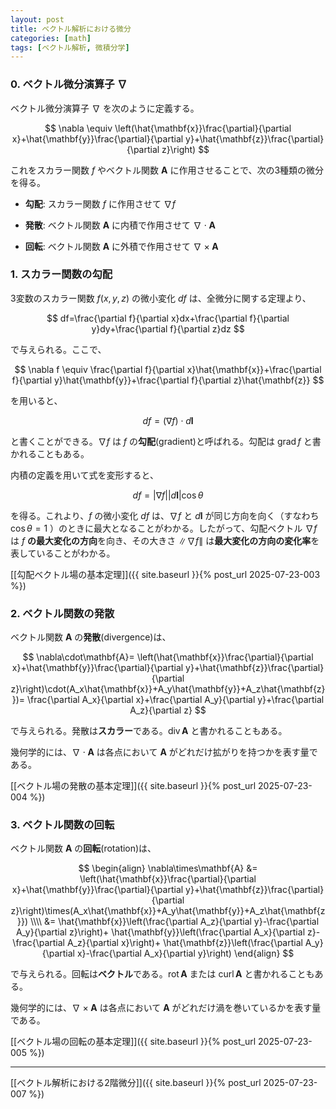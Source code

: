 ```yaml
---
layout: post
title: ベクトル解析における微分
categories: [math]
tags: [ベクトル解析, 微積分学]
---
```


### 0. ベクトル微分演算子 $\nabla$
ベクトル微分演算子 $\nabla$ を次のように定義する。

$$
\nabla \equiv
\left(\hat{\mathbf{x}}\frac{\partial}{\partial x}+\hat{\mathbf{y}}\frac{\partial}{\partial y}+\hat{\mathbf{z}}\frac{\partial}{\partial z}\right)
$$

これをスカラー関数 $f$ やベクトル関数 $\mathbf{A}$ に作用させることで、次の3種類の微分を得る。

- **勾配**: スカラー関数 $f$ に作用させて $\nabla f$

- **発散**: ベクトル関数 $\mathbf{A}$ に内積で作用させて $\nabla \cdot \mathbf{A}$

- **回転**: ベクトル関数 $\mathbf{A}$ に外積で作用させて $\nabla \times \mathbf{A}$

### 1. スカラー関数の勾配

3変数のスカラー関数 $f(x,y,z)$ の微小変化 $df$ は、全微分に関する定理より、

$$
df=\frac{\partial f}{\partial x}dx+\frac{\partial f}{\partial y}dy+\frac{\partial f}{\partial z}dz
$$

で与えられる。ここで、

$$
\nabla f \equiv \frac{\partial f}{\partial x}\hat{\mathbf{x}}+\frac{\partial f}{\partial y}\hat{\mathbf{y}}+\frac{\partial f}{\partial z}\hat{\mathbf{z}}
$$

を用いると、

$$
df=(\nabla f)\cdot d\mathbf{l}
$$

と書くことができる。$\nabla f$ は $f$ の**勾配**(gradient)と呼ばれる。勾配は $\operatorname{grad} f$ と書かれることもある。

内積の定義を用いて式を変形すると、

$$
df=|\nabla f||d\mathbf{l}|\cos\theta
$$

を得る。これより、$f$ の微小変化 $df$ は、$\nabla f$ と $d\mathbf{l}$ が同じ方向を向く（すなわち $\cos\theta=1$ ）のときに最大となることがわかる。したがって、勾配ベクトル $\nabla f$ は $f$ **の最大変化の方向**を向き、その大きさ $\|\nabla f\|$ は**最大変化の方向の変化率**を表していることがわかる。

[[勾配ベクトル場の基本定理]]({{ site.baseurl }}{% post_url 2025-07-23-003 %})

### 2. ベクトル関数の発散

ベクトル関数 $\mathbf{A}$ の**発散**(divergence)は、

$$
\nabla\cdot\mathbf{A}=
\left(\hat{\mathbf{x}}\frac{\partial}{\partial x}+\hat{\mathbf{y}}\frac{\partial}{\partial y}+\hat{\mathbf{z}}\frac{\partial}{\partial z}\right)\cdot(A_x\hat{\mathbf{x}}+A_y\hat{\mathbf{y}}+A_z\hat{\mathbf{z}})=
\frac{\partial A_x}{\partial x}+\frac{\partial A_y}{\partial y}+\frac{\partial A_z}{\partial z}
$$

で与えられる。発散は**スカラー**である。$\operatorname{div}\mathbf{A}$ と書かれることもある。

幾何学的には、$\nabla\cdot\mathbf{A}$ は各点において $\mathbf{A}$ がどれだけ拡がりを持つかを表す量である。

[[ベクトル場の発散の基本定理]]({{ site.baseurl }}{% post_url 2025-07-23-004 %})

### 3. ベクトル関数の回転

ベクトル関数 $\mathbf{A}$ の**回転**(rotation)は、

$$
\begin{align}
\nabla\times\mathbf{A} &=
\left(\hat{\mathbf{x}}\frac{\partial}{\partial x}+\hat{\mathbf{y}}\frac{\partial}{\partial y}+\hat{\mathbf{z}}\frac{\partial}{\partial z}\right)\times(A_x\hat{\mathbf{x}}+A_y\hat{\mathbf{y}}+A_z\hat{\mathbf{z}}) \\\\  &=
 \hat{\mathbf{x}}\left(\frac{\partial A_z}{\partial y}-\frac{\partial A_y}{\partial z}\right)+
\hat{\mathbf{y}}\left(\frac{\partial A_x}{\partial z}-\frac{\partial A_z}{\partial x}\right)+
\hat{\mathbf{z}}\left(\frac{\partial A_y}{\partial x}-\frac{\partial A_x}{\partial y}\right)
\end{align}
$$

で与えられる。回転は**ベクトル**である。$\operatorname{rot}\mathbf{A}$ または $\operatorname{curl}\mathbf{A}$ と書かれることもある。

幾何学的には、$\nabla\times\mathbf{A}$ は各点において $\mathbf{A}$ がどれだけ渦を巻いているかを表す量である。

[[ベクトル場の回転の基本定理]]({{ site.baseurl }}{% post_url 2025-07-23-005 %})

___
[[ベクトル解析における2階微分]]({{ site.baseurl }}{% post_url 2025-07-23-007 %})
